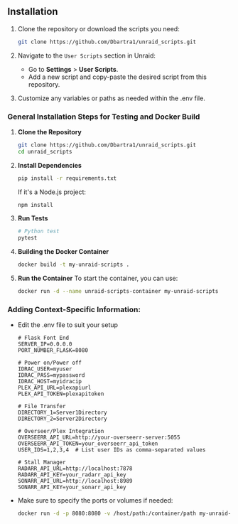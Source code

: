 ## Installation

1. Clone the repository or download the scripts you need:
   ```bash
   git clone https://github.com/Dbartra1/unraid_scripts.git
   ```

2. Navigate to the `User Scripts` section in Unraid:
   - Go to **Settings** > **User Scripts**.
   - Add a new script and copy-paste the desired script from this repository.

3. Customize any variables or paths as needed within the .env file.


### General Installation Steps for Testing and Docker Build

1. **Clone the Repository**
   ```bash
   git clone https://github.com/Dbartra1/unraid_scripts.git
   cd unraid_scripts
   ```

2. **Install Dependencies**
   ```bash
   pip install -r requirements.txt
   ```
   If it's a Node.js project:
   ```bash
   npm install
   ```

3. **Run Tests**
   ```bash
   # Python test
   pytest
   ```

4. **Building the Docker Container**
   ```bash
   docker build -t my-unraid-scripts .
   ```

5. **Run the Container**
   To start the container, you can use:
   ```bash
   docker run -d --name unraid-scripts-container my-unraid-scripts
   ```

### Adding Context-Specific Information:
- Edit the .env file to suit your setup
   ```env
   # Flask Font End
   SERVER_IP=0.0.0.0
   PORT_NUMBER_FLASK=8080

   # Power on/Power off
   IDRAC_USER=myuser
   IDRAC_PASS=mypassword
   IDRAC_HOST=myidracip
   PLEX_API_URL=plexapiurl
   PLEX_API_TOKEN=plexapitoken

   # File Transfer
   DIRECTORY_1=Server1Directory
   DIRECTORY_2=Server2Directory

   # Overseer/Plex Integration
   OVERSEERR_API_URL=http://your-overseerr-server:5055
   OVERSEERR_API_TOKEN=your_overseerr_api_token
   USER_IDS=1,2,3,4  # List user IDs as comma-separated values

   # Stall Manager
   RADARR_API_URL=http://localhost:7878
   RADARR_API_KEY=your_radarr_api_key
   SONARR_API_URL=http://localhost:8989
   SONARR_API_KEY=your_sonarr_api_key
   ```

- Make sure to specify the ports or volumes if needed:
   ```bash
   docker run -d -p 8080:8080 -v /host/path:/container/path my-unraid-scripts
   ```